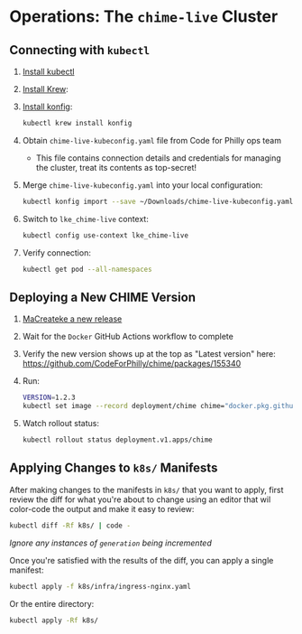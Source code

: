 # Operations: The `chime-live` Cluster

## Connecting with `kubectl`

1. [Install kubectl](https://kubernetes.io/docs/tasks/tools/install-kubectl/)
2. [Install Krew](https://krew.sigs.k8s.io/docs/user-guide/setup/install/):
3. [Install konfig](https://github.com/corneliusweig/konfig#via-krew):

    ```bash
    kubectl krew install konfig
    ```

4. Obtain `chime-live-kubeconfig.yaml` file from Code for Philly ops team
   - This file contains connection details and credentials for managing the cluster, treat its contents as top-secret!
5. Merge `chime-live-kubeconfig.yaml` into your local configuration:

    ```bash
    kubectl konfig import --save ~/Downloads/chime-live-kubeconfig.yaml
    ```

6. Switch to `lke_chime-live` context:

    ```bash
    kubectl config use-context lke_chime-live
    ```

7. Verify connection:

    ```bash
    kubectl get pod --all-namespaces
    ```

## Deploying a New CHIME Version

1. [MaCreateke a new release](release-process.md)
2. Wait for the `Docker` GitHub Actions workflow to complete
3. Verify the new version shows up at the top as "Latest version" here: https://github.com/CodeForPhilly/chime/packages/155340
4. Run:

    ```bash
    VERSION=1.2.3
    kubectl set image --record deployment/chime chime="docker.pkg.github.com/codeforphilly/chime/penn-chime:${VERSION}"
    ```

5. Watch rollout status:

    ```bash
    kubectl rollout status deployment.v1.apps/chime
    ```

## Applying Changes to `k8s/` Manifests

After making changes to the manifests in `k8s/` that you want to apply, first review the diff for what you're about to change using an editor that wil color-code the output and make it easy to review:

```bash
kubectl diff -Rf k8s/ | code -
```

*Ignore any instances of `generation` being incremented*

Once you're satisfied with the results of the diff, you can apply a single manifest:

```bash
kubectl apply -f k8s/infra/ingress-nginx.yaml
```

Or the entire directory:

```bash
kubectl apply -Rf k8s/
```
